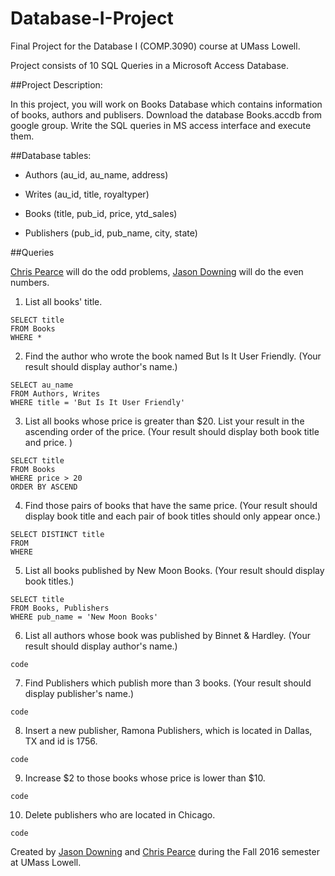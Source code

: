 # Database-I-Project
Final Project for the Database I (COMP.3090) course at UMass Lowell.

Project consists of 10 SQL Queries in a Microsoft Access Database.

##Project Description:

In this project, you will work on Books Database which contains information of books, authors and publisers. Download the database Books.accdb from google group. Write the SQL queries in MS access interface and execute them.

##Database tables:

- Authors (au_id, au_name, address)

- Writes (au_id, title, royaltyper)

- Books (title, pub_id, price, ytd_sales)

- Publishers (pub_id, pub_name, city, state)

##Queries

[Chris Pearce](https://github.com/cp0153) will do the odd problems, [Jason Downing](https://github.com/JasonD94/) will do the even numbers.

1. List all books' title.

```
SELECT title
FROM Books
WHERE *
```

2. Find the author who wrote the book named But Is It User Friendly.
(Your result should display author's name.)

```
SELECT au_name
FROM Authors, Writes
WHERE title = 'But Is It User Friendly'
```

3. List all books whose price is greater than $20. List your result in the ascending order of the price.
(Your result should display both book title and price. )

```
SELECT title
FROM Books
WHERE price > 20
ORDER BY ASCEND
```

4. Find those pairs of books that have the same price.
(Your result should display book title and each pair of book titles should only appear once.)

```
SELECT DISTINCT title
FROM
WHERE
```

5. List all books published by New Moon Books.
(Your result should display book titles.)

```
SELECT title
FROM Books, Publishers
WHERE pub_name = 'New Moon Books'
```

6. List all authors whose book was published by Binnet & Hardley.
(Your result should display author's name.)

```
code
```

7. Find Publishers which publish more than 3 books.
(Your result should display publisher's name.)

```
code
```

8. Insert a new publisher, Ramona Publishers, which is located in Dallas, TX and id is 1756.

```
code
```

9. Increase $2 to those books whose price is lower than $10.

```
code
```

10. Delete publishers who are located in Chicago.

```
code
```


Created by [Jason Downing](https://github.com/JasonD94/) and [Chris Pearce](https://github.com/cp0153) during the Fall 2016 semester at UMass Lowell.
